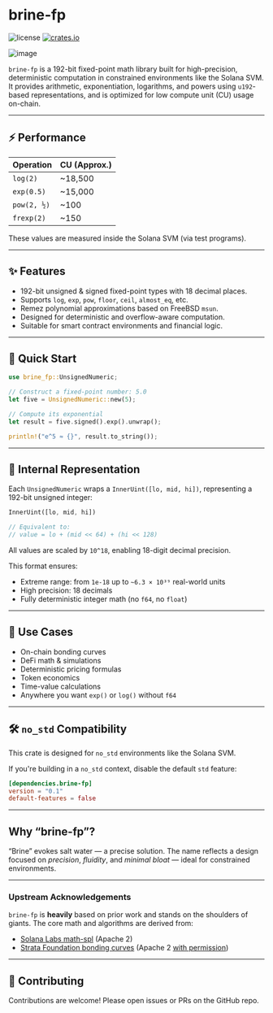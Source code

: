 # brine-fp

[license-image]: https://img.shields.io/badge/license-apache2-blue.svg?style=flat
![license][license-image]
[![crates.io](https://img.shields.io/crates/v/brine-fp.svg?style=flat)](https://crates.io/crates/brine-fp)


![image](https://github.com/user-attachments/assets/587bebdc-95e6-430a-85c6-b84ccfc36bc2)

`brine-fp` is a 192-bit fixed-point math library built for high-precision, deterministic computation in constrained environments like the Solana SVM. It provides arithmetic, exponentiation, logarithms, and powers using `u192`-based representations, and is optimized for low compute unit (CU) usage on-chain.

---

## ⚡ Performance

| Operation    | CU (Approx.) |
|--------------|--------------|
| `log(2)`     |     ~18,500  |
| `exp(0.5)`   |     ~15,000  |
| `pow(2, ½)`  |        ~100  |
| `frexp(2)`   |        ~150  |

These values are measured inside the Solana SVM (via test programs).

---

## ✨ Features

- 192-bit unsigned & signed fixed-point types with 18 decimal places.
- Supports `log`, `exp`, `pow`, `floor`, `ceil`, `almost_eq`, etc.
- Remez polynomial approximations based on FreeBSD `msun`.
- Designed for deterministic and overflow-aware computation.
- Suitable for smart contract environments and financial logic.

---

## 🚀 Quick Start

```rust
use brine_fp::UnsignedNumeric;

// Construct a fixed-point number: 5.0
let five = UnsignedNumeric::new(5);

// Compute its exponential
let result = five.signed().exp().unwrap();

println!("e^5 ≈ {}", result.to_string());
```

---

## 🧠 Internal Representation

Each `UnsignedNumeric` wraps a `InnerUint([lo, mid, hi])`, representing a 192-bit unsigned integer:

```rust
InnerUint([lo, mid, hi])

// Equivalent to:
// value = lo + (mid << 64) + (hi << 128)
```

All values are scaled by `10^18`, enabling 18-digit decimal precision. 

This format ensures:

- Extreme range: from `1e-18` up to `~6.3 × 10³⁹` real-world units
- High precision: 18 decimals
- Fully deterministic integer math (no `f64`, no `float`)

---

## 🧱 Use Cases

- On-chain bonding curves
- DeFi math & simulations
- Deterministic pricing formulas
- Token economics
- Time-value calculations
- Anywhere you want `exp()` or `log()` without `f64`

---

## 🛠 `no_std` Compatibility

This crate is designed for `no_std` environments like the Solana SVM.

If you're building in a `no_std` context, disable the default `std` feature:

```toml
[dependencies.brine-fp]
version = "0.1"
default-features = false
```

---

## Why “brine-fp”?

“Brine” evokes salt water — a precise solution. The name reflects a design focused on _precision_, _fluidity_, and _minimal bloat_ — ideal for constrained environments.

---

### Upstream Acknowledgements

`brine-fp` is **heavily** based on prior work and stands on the shoulders of giants. The core math and algorithms are derived from:

- [Solana Labs math-spl](https://github.com/solana-labs/solana-program-library/blob/v2.0/libraries/math/src/precise_number.rs) (Apache 2)
- [Strata Foundation bonding curves](https://github.com/StrataFoundation/strata/blob/master/programs/spl-token-bonding/src/signed_precise_number.rs) (Apache 2 [with permission](https://x.com/redacted_noah/status/1948885849216876628))

---

## 🙌 Contributing

Contributions are welcome! Please open issues or PRs on the GitHub repo.
